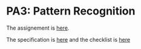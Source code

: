 # PA3: Pattern Recognition #

The assignement is [here](https://class.coursera.org/algs4partI-010/assignment/view?assignment_id=4).

The specification is [here](http://coursera.cs.princeton.edu/algs4/assignments/collinear.html) and the checklist is [here](http://coursera.cs.princeton.edu/algs4/checklists/collinear.html)

